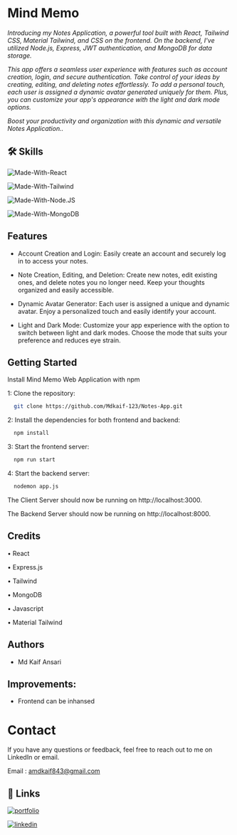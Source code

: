 
# Mind Memo


*Introducing my Notes Application, a powerful tool built with React, Tailwind CSS, Material Tailwind, and CSS on the frontend. On the backend, I've utilized Node.js, Express, JWT authentication, and MongoDB for data storage.*

*This app offers a seamless user experience with features such as account creation, login, and secure authentication. Take control of your ideas by creating, editing, and deleting notes effortlessly. To add a personal touch, each user is assigned a dynamic avatar generated uniquely for them. Plus, you can customize your app's appearance with the light and dark mode options.*

*Boost your productivity and organization with this dynamic and versatile Notes Application..*

## 🛠 Skills

![Made-With-React](https://img.shields.io/badge/Made_with-React-informational?style=for-the-badge&logo=node)

![Made-With-Tailwind](https://img.shields.io/badge/Made_with-Tailwind-informational?style=for-the-badge&logo=node)

![Made-With-Node.JS](https://img.shields.io/badge/Made_with-Node.JS-informational?style=for-the-badge&logo=node)

![Made-With-MongoDB](https://img.shields.io/badge/Made_with-MongoDB-informational?style=for-the-badge&logo=node)

## Features

- Account Creation and Login: Easily create an account and securely log in to access your notes.

- Note Creation, Editing, and Deletion: Create new notes, edit existing ones, and delete notes you no longer need. Keep your thoughts organized and easily accessible.

- Dynamic Avatar Generator: Each user is assigned a unique and dynamic avatar. Enjoy a personalized touch and easily identify your account.

- Light and Dark Mode: Customize your app experience with the option to switch between light and dark modes. Choose the mode that suits your preference and reduces eye strain.

## Getting Started

Install Mind Memo Web Application with npm

1: Clone the repository:
```sh
  git clone https://github.com/Mdkaif-123/Notes-App.git

```
2: Install the dependencies for both frontend and backend:

```sh
  npm install
```
3: Start the frontend server:

```sh
  npm run start
```

4: Start the backend server:

```sh
  nodemon app.js
```
The Client Server should now be running on http://localhost:3000.

The Backend Server should now be running on http://localhost:8000.


## Credits
•	React

•	Express.js

•	Tailwind

•	MongoDB

•	Javascript

•	Material Tailwind

## Authors

- Md Kaif Ansari

## Improvements:
- Frontend can be inhansed 

# Contact

If you have any questions or feedback, feel free to reach out to me on LinkedIn or email.

Email : amdkaif843@gmail.com
## 🔗 Links
[![portfolio](https://img.shields.io/badge/my_portfolio-000?style=for-the-badge&logo=ko-fi&logoColor=white)](https://mdkaif.vq.pe/)

[![linkedin](https://img.shields.io/badge/linkedin-0A66C2?style=for-the-badge&logo=linkedin&logoColor=white)](https://www.linkedin.com/in/md-kaif-ansari-b74543243/)

